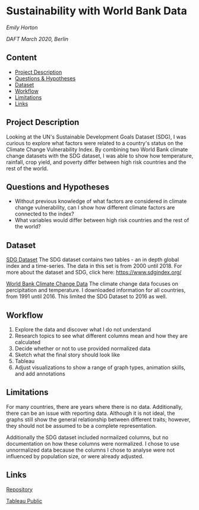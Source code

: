 # Sustainability with World Bank Data
*Emily Horton*

*DAFT March 2020, Berlin*

## Content
- [Project Description](#project-description)
- [Questions & Hypotheses](#questions-and-hypotheses)
- [Dataset](#dataset)
- [Workflow](#workflow)
- [Limitations](#limitations)
- [Links](#links)

## Project Description
Looking at the UN's Sustainable Development Goals Dataset (SDG), I was curious to explore what factors were related to a country's status on the Climate Change Vulnerability Index. By combining two World Bank climate change datasets with the SDG dataset, I was able to show how temperature, rainfall, crop yield, and poverty differ between high risk countries and the rest of the world.

## Questions and Hypotheses
* Without previous knowledge of what factors are considered in climate change vulnerability, can I show how different climate factors are connected to the index? 
* What variables would differ between high risk countries and the rest of the world?

## Dataset
[SDG Dataset](https://www.kaggle.com/alahbs/global-sustainable-development-goals-data/data)
The SDG dataset contains two tables - an in depth global index and a time-series. The data in this set is from 2000 until 2018. For more about the dataset and SDG, click here: https://www.sdgindex.org/

[World Bank Climate Change Data](https://climateknowledgeportal.worldbank.org/download-data)
The climate change data focuses on percipitation and temperature. I downloaded information for all countries, from 1991 until 2016. This limited the SDG Dataset to 2016 as well. 

## Workflow
1. Explore the data and discover what I do not understand
2. Research topics to see what different columns mean and how they are calculated
3. Decide whether or not to use provided normalized data
4. Sketch what the final story should look like
5. Tableau
6. Adjust visualizations to show a range of graph types, animation skills, and add annotations

## Limitations
For many countries, there are years where there is no data. Additionally, there can be an issue with reporting data. Although it is not ideal, the graphs still show the general relationship between different traits; however, they should not be assumed to be a complete representation.  

Additionally the SDG dataset included normailzed columns, but no documentation on how these columns were normalized. I chose to use unnormalized data because the columns I chose to analyse were not influenced by population size, or were already adjusted. 

## Links
[Repository](https://github.com/ejh56/ironhack_week4_project) 

[Tableau Public](https://public.tableau.com/profile/emily.horton3683#!/vizhome/Climate_Change_Vulnerability/Story1)
